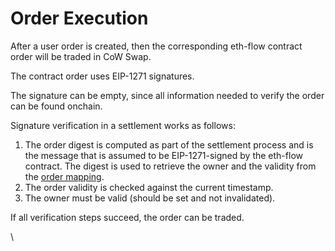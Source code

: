 # Order Execution

After a user order is created, then the corresponding eth-flow contract order will be traded in CoW Swap.

The contract order uses EIP-1271 signatures.

The signature can be empty, since all information needed to verify the order can be found onchain.

Signature verification in a settlement works as follows:

1. The order digest is computed as part of the settlement process and is the message that is assumed to be EIP-1271-signed by the eth-flow contract. The digest is used to retrieve the owner and the validity from the [order mapping](orders-in-storage.md).&#x20;
2. The order validity is checked against the current timestamp.
3. The owner must be valid (should be set and not invalidated).

If all verification steps succeed, the order can be traded.

\
